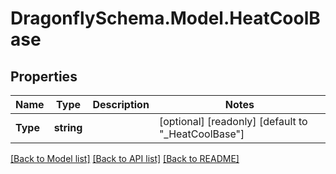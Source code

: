
# DragonflySchema.Model.HeatCoolBase

## Properties

Name | Type | Description | Notes
------------ | ------------- | ------------- | -------------
**Type** | **string** |  | [optional] [readonly] [default to "_HeatCoolBase"]

[[Back to Model list]](../README.md#documentation-for-models)
[[Back to API list]](../README.md#documentation-for-api-endpoints)
[[Back to README]](../README.md)

